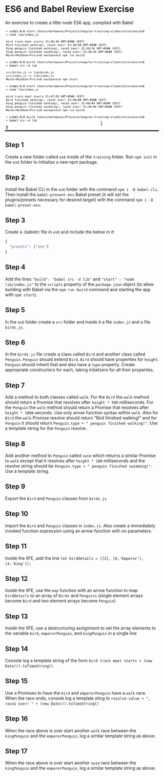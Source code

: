 # ES6 and Babel Review Exercise

An exercise to create a little node ES6 app, compiled with Babel

![](./es6-exercise.gif)

## Step 1

Create a new folder called `es6` inside of the `training` folder.  Run `npm init` in the `es6` folder to initialize a new npm package.

## Step 2

Install the Babel CLI in the `es6` folder with the command `npm i -D babel-cli`.  Then install the `babel-present-env` Babel preset (it will set the plugins/presets necessary for desired target) with the command `npm i -D babel-preset-env`.

## Step 3

Create a .babelrc file in `es6` and include the below in it:

```js
{
  "presets": ["env"]
}
```

## Step 4

Add the lines `"build": "babel src -d lib"` and `"start" : "node lib/index.js"` to the `scripts` property of the `package.json` object (to allow building with Babel via the `npm run build` command and starting the app with `npm start`).

## Step 5

In the `es6` folder create a `src` folder and inside it a file `index.js` and a file `birds.js`.

## Step 6

In the `birds.js` file create a class called `Bird` and another class called `Penguin`.  `Penguin` should extend `Bird`.  `Bird` should have properties for `height`.  `Penguin` should inherit that and also have a `type` property.  Create appropriate constructors for each, taking intializers for all their properties.

## Step 7

Add a method to both classes called `walk`.  For the `Bird` the `walk` method should return a Promise that resolves after `height * 500` milliseconds.  For the `Penguin` the `walk` method should return a Promise that resolves after `height * 1000` seconds. Use only arrow function syntax within `walk`.  Also for `Bird` the `walk` Promise resolve should return "Bird finished walking!" and for `Penguin` it should return `Penguin.type + " penguin finished walking!"`.  Use a template string for the `Penguin` resolve.

## Step 8

Add another method to `Penguin` called `swim` which returns a similar Promise to `walk` except that it resolves after `height * 100` milliseconds and the resolve string should be `Penguin.type + " penguin finished swimming!"`.  Use a template string.

## Step 9

Export the `Bird` and `Penguin` classes from `birds.js`

## Step 10

Import the `Bird` and `Penguin` classes in `index.js`.  Also create a immediately invoked function expression using an arrow function with no parameters.

## Step 11

Inside the IIFE, add the line `let birdDetails = [[3], [6,'Emperor'], [4,'King']];`

## Step 12

Inside the IIFE, use the `map` function with an arrow function to map `birdDetails` to an array of `Birds` and `Penguins` (single element arrays become `Bird` and two element arrays become `Penguin`)

## Step 13

Inside the IIFE, use a destructuring assignment to set the array elements to the variable `bird`, `emperorPenguin`, and `kingPenguin` in a single line

## Step 14

Console log a template string of the form `bird track meet starts + (new Date()).toTimeString()`

## Step 15

Use a Promises to have the `bird` and `emperorPenguin` have a `walk` race. When the race ends, console log a template sting to `resolve-value + ", race1 over! " + (new Date()).toTimeString()`

## Step 16

When the race above is over start another `walk` race between the `kingPenguin` and the `emperorPenguin`, log a similar template string as above.

## Step 17

When the race above is over start another `swim` race between the `kingPenguin` and the `emperorPenguin`, log a similar template string as above.
